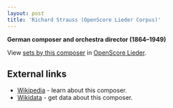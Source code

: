 ```yaml
---
layout: post
title: 'Richard Strauss (OpenScore Lieder Corpus)'
---
```


__German composer and orchestra director (1864–1949)__

View [sets by this composer] in [OpenScore Lieder].

[sets by this composer]: https://musescore.com/openscore-lieder-corpus/sets?order=title&text=Strauss,+Richard
[OpenScore Lieder]: https://musescore.com/openscore-lieder-corpus

## External links

- [Wikipedia] - learn about this composer.
- [Wikidata] - get data about this composer.

[Wikipedia]: https://en.wikipedia.org/wiki/Richard_Strauss
[Wikidata]: https://www.wikidata.org/wiki/Q13894
